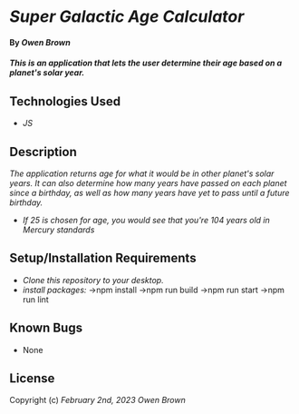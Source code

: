 # _Super Galactic Age Calculator_

#### By _**Owen Brown**_

#### _This is an application that lets the user determine their age based on a planet's solar year._

## Technologies Used

* _JS_

## Description

_The application returns age for what it would be in other planet's solar years. It can also determine how many years have passed on each planet since a birthday, as well as how many years have yet to pass until a future birthday._
* _If 25 is chosen for age, you would see that you're 104 years old in Mercury standards_

## Setup/Installation Requirements

* _Clone this repository to your desktop._ 
* _install packages:_ 
  ->npm install
  ->npm run build
  ->npm run start
  ->npm run lint

## Known Bugs

* None

## License

Copyright (c) _February 2nd, 2023_ _Owen Brown_
